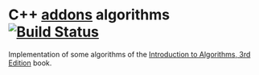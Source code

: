 # C++ [addons](https://nodejs.org/api/addons.html#addons_addons) algorithms [![Build Status](https://travis-ci.org/vinimdocarmo/cpp-addons-algorithms.svg?branch=master)](https://travis-ci.org/vinimdocarmo/cpp-addons-algorithms)

Implementation of some algorithms of the [Introduction to Algorithms, 3rd Edition](http://www.amazon.com/Introduction-Algorithms-Edition-Thomas-Cormen/dp/0262033844) book.
